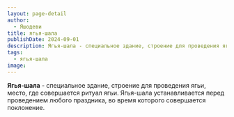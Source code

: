 ```yaml
---
layout: page-detail
author:
  - Яшодеви
title: ягья-шала
publishDate: 2024-09-01
description: Ягья-шала - специальное здание, строение для проведения ягьи, место, где совершается ритуал ягьи. Ягья-шала устанавливается перед проведением любого праздника, во время которого совершается поклонение.
tags:
  - ягья-шала
image:
---
```

**Ягья-шала** - специальное здание, строение для проведения ягьи, место, где совершается ритуал ягьи. Ягья-шала устанавливается перед проведением любого праздника, во время которого совершается поклонение.

